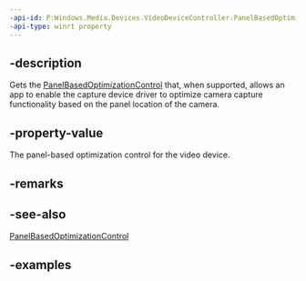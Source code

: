 ```yaml
---
-api-id: P:Windows.Media.Devices.VideoDeviceController.PanelBasedOptimizationControl
-api-type: winrt property
---
```


## -description

Gets the [PanelBasedOptimizationControl](panelbasedoptimizationcontrol.md) that, when supported, allows an app to enable the capture device driver to optimize camera capture functionality based on the panel location of the camera.

## -property-value

The panel-based optimization control for the video device.


## -remarks

## -see-also

[PanelBasedOptimizationControl](panelbasedoptimizationcontrol.md)

## -examples

